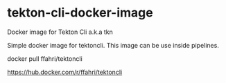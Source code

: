 # tekton-cli-docker-image
Docker image for Tekton Cli a.k.a tkn

Simple docker image for tektoncli. This image can be use inside pipelines.

docker pull ffahri/tektoncli

https://hub.docker.com/r/ffahri/tektoncli
